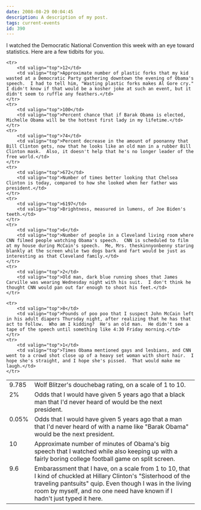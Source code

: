 ```yaml
---
date: 2008-08-29 00:04:45
description: A description of my post.
tags: current-events
id: 390
---
```

I watched the Democratic National Convention this week with an eye toward statistics.  Here are a few tidbits for you.
<!--more-->

<table cellpadding="10px">
	<tr>
		<td valign="top"> 9.785 </td>
		<td valign="top"> Wolf Blitzer's douchebag rating, on a scale of 1 to 10. </td>
	</tr>
	<tr>
		<td valign="top">2%</td>
		<td valign="top">Odds that I would have given 5 years ago that a black man that I'd never heard of would be the next president.</td>
	</tr>
	<tr> 
		<td valign="top">0.05%</td>
		<td valign="top">Odds that I would have given 5 years ago that a man that I'd never heard of with a name like "Barak Obama" would be the next president.</td>
	</tr>
	<tr>
		<td valign="top">10</td>
		<td valign="top">Approximate number of minutes of Obama's big speech that I watched while also keeping up with a fairly boring college football game on split screen.</td>
	</tr>
	<tr>
		<td valign="top">9.6</td>
		<td valign="top">Embarassment that I have, on a scale from 1 to 10, that I kind of chuckled at Hillary Clinton's "Sisterhood of the traveling pantsuits" quip.  Even though I was in the living room by myself, and no one need have known if I hadn't just typed it here.</td>
	</tr>

	<tr>
		<td valign="top">12</td>
		<td valign="top">Approximate number of plastic forks that my kid wasted at a Democratic Party gathering downtown the evening of Obama's speech.  I had to tell him, "Wasting plastic forks makes Al Gore cry."  I didn't know if that would be a kosher joke at such an event, but it didn't seem to ruffle any feathers.</td>
	</tr>
	<tr>
		<td valign="top">100</td>
		<td valign="top">Percent chance that if Barak Obama is elected, Michelle Obama will be the hottest first lady in my lifetime.</td>
	</tr>
	<tr>
		<td valign="top">74</td>
		<td valign="top">Percent decrease in the amount of poonanny that Bill Clinton gets, now that he looks like an old man in a rubber Bill Clinton mask.  Also, it doesn't help that he's no longer leader of the free world.</td>
	</tr>
	<tr>
		<td valign="top">672</td>
		<td valign="top">Number of times better looking that Chelsea Clinton is today, compared to how she looked when her father was president.</td>
	</tr>
	<tr>
		<td valign="top">6197</td>
		<td valign="top">Brightness, measured in lumens, of Joe Biden's teeth.</td>
	</tr>
	<tr>
		<td valign="top">6</td>
		<td valign="top">Number of people in a Cleveland living room where CNN filmed people watching Obama's speech.  CNN is scheduled to film at my house during McCain's speech.  Me, Mrs. theskinnyonbenny staring blankly at the screen while two dogs bark and fart would be just as interesting as that Cleveland family.</td>
	</tr>
	<tr>
		<td valign="top">2</td>
		<td valign="top">Old man, dark blue running shoes that James Carville was wearing Wednesday night with his suit.  I don't think he thought CNN would pan out far enough to shoot his feet.</td>
	</tr>

	<tr>
		<td valign="top">8</td>
		<td valign="top">Pounds of poo poo that I suspect John McCain left in his adult diapers Thursday night, after realizing that he has that act to follow.  Who am I kidding?  He's an old man.  He didn't see a tape of the speech until something like 4:30 Friday morning.</td>
	</tr>
	<tr>
		<td valign="top">1</td>
		<td valign="top">Times Obama mentioned gays and lesbians, and CNN went to a crowd shot close up of a heavy set woman with short hair.  I hope she's straight, and I hope she's pissed.  That would make me laugh.</td>
	</tr>
</table>

